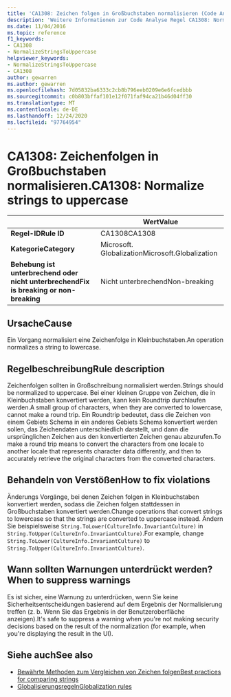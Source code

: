 ```yaml
---
title: 'CA1308: Zeichen folgen in Großbuchstaben normalisieren (Code Analyse)'
description: 'Weitere Informationen zur Code Analyse Regel CA1308: Normalisieren von Zeichen folgen in Großbuchstaben'
ms.date: 11/04/2016
ms.topic: reference
f1_keywords:
- CA1308
- NormalizeStringsToUppercase
helpviewer_keywords:
- NormalizeStringsToUppercase
- CA1308
author: gewarren
ms.author: gewarren
ms.openlocfilehash: 7d05832ba6333c2cb8b796eeb0209e6e6fcedbbb
ms.sourcegitcommit: c0b803bffaf101e12f071faf94ca21b46d04ff30
ms.translationtype: MT
ms.contentlocale: de-DE
ms.lasthandoff: 12/24/2020
ms.locfileid: "97764954"
---
```

# <a name="ca1308-normalize-strings-to-uppercase"></a><span data-ttu-id="1f92d-103">CA1308: Zeichenfolgen in Großbuchstaben normalisieren.</span><span class="sxs-lookup"><span data-stu-id="1f92d-103">CA1308: Normalize strings to uppercase</span></span>

| | <span data-ttu-id="1f92d-104">Wert</span><span class="sxs-lookup"><span data-stu-id="1f92d-104">Value</span></span> |
|-|-|
| <span data-ttu-id="1f92d-105">**Regel-ID**</span><span class="sxs-lookup"><span data-stu-id="1f92d-105">**Rule ID**</span></span> |<span data-ttu-id="1f92d-106">CA1308</span><span class="sxs-lookup"><span data-stu-id="1f92d-106">CA1308</span></span>|
| <span data-ttu-id="1f92d-107">**Kategorie**</span><span class="sxs-lookup"><span data-stu-id="1f92d-107">**Category**</span></span> |<span data-ttu-id="1f92d-108">Microsoft. Globalization</span><span class="sxs-lookup"><span data-stu-id="1f92d-108">Microsoft.Globalization</span></span>|
| <span data-ttu-id="1f92d-109">**Behebung ist unterbrechend oder nicht unterbrechend**</span><span class="sxs-lookup"><span data-stu-id="1f92d-109">**Fix is breaking or non-breaking**</span></span> |<span data-ttu-id="1f92d-110">Nicht unterbrechend</span><span class="sxs-lookup"><span data-stu-id="1f92d-110">Non-breaking</span></span>|

## <a name="cause"></a><span data-ttu-id="1f92d-111">Ursache</span><span class="sxs-lookup"><span data-stu-id="1f92d-111">Cause</span></span>

<span data-ttu-id="1f92d-112">Ein Vorgang normalisiert eine Zeichenfolge in Kleinbuchstaben.</span><span class="sxs-lookup"><span data-stu-id="1f92d-112">An operation normalizes a string to lowercase.</span></span>

## <a name="rule-description"></a><span data-ttu-id="1f92d-113">Regelbeschreibung</span><span class="sxs-lookup"><span data-stu-id="1f92d-113">Rule description</span></span>

<span data-ttu-id="1f92d-114">Zeichenfolgen sollten in Großschreibung normalisiert werden.</span><span class="sxs-lookup"><span data-stu-id="1f92d-114">Strings should be normalized to uppercase.</span></span> <span data-ttu-id="1f92d-115">Bei einer kleinen Gruppe von Zeichen, die in Kleinbuchstaben konvertiert werden, kann kein Roundtrip durchlaufen werden.</span><span class="sxs-lookup"><span data-stu-id="1f92d-115">A small group of characters, when they are converted to lowercase, cannot make a round trip.</span></span> <span data-ttu-id="1f92d-116">Ein Roundtrip bedeutet, dass die Zeichen von einem Gebiets Schema in ein anderes Gebiets Schema konvertiert werden sollen, das Zeichendaten unterschiedlich darstellt, und dann die ursprünglichen Zeichen aus den konvertierten Zeichen genau abzurufen.</span><span class="sxs-lookup"><span data-stu-id="1f92d-116">To make a round trip means to convert the characters from one locale to another locale that represents character data differently, and then to accurately retrieve the original characters from the converted characters.</span></span>

## <a name="how-to-fix-violations"></a><span data-ttu-id="1f92d-117">Behandeln von Verstößen</span><span class="sxs-lookup"><span data-stu-id="1f92d-117">How to fix violations</span></span>

<span data-ttu-id="1f92d-118">Änderungs Vorgänge, bei denen Zeichen folgen in Kleinbuchstaben konvertiert werden, sodass die Zeichen folgen stattdessen in Großbuchstaben konvertiert werden.</span><span class="sxs-lookup"><span data-stu-id="1f92d-118">Change operations that convert strings to lowercase so that the strings are converted to uppercase instead.</span></span> <span data-ttu-id="1f92d-119">Ändern Sie beispielsweise `String.ToLower(CultureInfo.InvariantCulture)` in `String.ToUpper(CultureInfo.InvariantCulture)`.</span><span class="sxs-lookup"><span data-stu-id="1f92d-119">For example, change `String.ToLower(CultureInfo.InvariantCulture)` to `String.ToUpper(CultureInfo.InvariantCulture)`.</span></span>

## <a name="when-to-suppress-warnings"></a><span data-ttu-id="1f92d-120">Wann sollten Warnungen unterdrückt werden?</span><span class="sxs-lookup"><span data-stu-id="1f92d-120">When to suppress warnings</span></span>

<span data-ttu-id="1f92d-121">Es ist sicher, eine Warnung zu unterdrücken, wenn Sie keine Sicherheitsentscheidungen basierend auf dem Ergebnis der Normalisierung treffen (z. b. Wenn Sie das Ergebnis in der Benutzeroberfläche anzeigen).</span><span class="sxs-lookup"><span data-stu-id="1f92d-121">It's safe to suppress a warning when you're not making security decisions based on the result of the normalization (for example, when you're displaying the result in the UI).</span></span>

## <a name="see-also"></a><span data-ttu-id="1f92d-122">Siehe auch</span><span class="sxs-lookup"><span data-stu-id="1f92d-122">See also</span></span>

- [<span data-ttu-id="1f92d-123">Bewährte Methoden zum Vergleichen von Zeichen folgen</span><span class="sxs-lookup"><span data-stu-id="1f92d-123">Best practices for comparing strings</span></span>](../../../standard/base-types/best-practices-strings.md)
- [<span data-ttu-id="1f92d-124">Globalisierungsregeln</span><span class="sxs-lookup"><span data-stu-id="1f92d-124">Globalization rules</span></span>](globalization-warnings.md)
